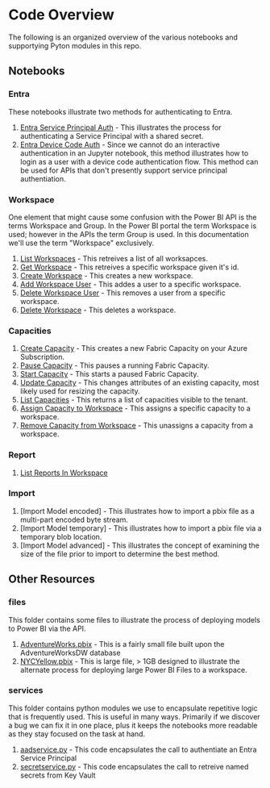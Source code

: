 # Code Overview
The following is an organized overview of the various notebooks and supportying Pyton modules in this repo.

## Notebooks

### Entra
These notebooks illustrate two methods for authenticating to Entra.
1. [Entra Service Principal Auth](./EntraServicePrincipalAuth.ipynb) - This illustrates the process for authenticating a Service Principal with a shared secret.
1. [Entra Device Code Auth](./EntraDeviceCodeAuth.ipynb) - Since we cannot do an interactive authentication in an Jupyter notebook, this method illustrates how to login as a user with a device code authentication flow.  This method can be used for APIs that don't presently support service principal authentiation.

### Workspace
One element that might cause some confusion with the Power BI API is the terms Workspace and Group.  In the Power BI portal the term Workspace is used; however in the APIs the term Group is used.   In this documentation we'll use the term "Workspace" exclusively.
1. [List Workspaces](./ListWorkspaces.ipynb) - This retreives a list of all worksapces.
1. [Get Workspace](./GetWorkspace.ipynb) - This retreives a specific workspace given it's id.
1. [Create Workspace](./CreateWorkspace.ipynb) - This creates a new workspace.
1. [Add Workspace User](./AddWorkspaceUser.ipynb) - This addes a user to a specific workspace.
1. [Delete Workspace User](./DeleteWorkspaceUser.ipynb) - This removes a user from a specific workspace.
1. [Delete Workspace](./DeleteWorkspace.ipynb) - This deletes a workspace.

### Capacities

1. [Create Capacity](./CreateCapacity.ipynb) - This creates a new Fabric Capacity on your Azure Subscription.
1. [Pause Capacity](./PauseCapacity.ipynb) - This pauses a running Fabric Capacity.
1. [Start Capacity](./StartCapacity.ipynb) - This starts a paused Fabric Capacity.
1. [Update Capacity](./UpdateCapacity.ipynb) - This changes attributes of an existing capacity, most likely used for resizing the capacity.
1. [List Capacities](./ListCapacities.ipynb) - This returns a list of capacities visible to the tenant.
1. [Assign Capacity to Workspace](./AssignCapacityToWorkspace.ipynb) - This assigns a specific capacity to a workspace.
1. [Remove Capacity from Workspace](./RemoveCapacityFromWorkspace.ipynb) - This unassigns a capacity from a workspace.

### Report

1. [List Reports In Workspace](./ListReportsInWorkspace.ipynb)

### Import
1. [Import Model encoded] - This illustrates how to import a pbix file as a multi-part encoded byte stream.
1. [Import Model temporary] - This illustrates how to import a pbix file via a temporary blob location.
1. [Import Model advanced] - This illustrates the concept of examining the size of the file prior to import to determine the best method.

## Other Resources

### files
This folder contains some files to illustrate the process of deploying models to Power BI via the API.
1. [AdventureWorks.pbix](./files/AdventureWorks.pbix) - This is a fairly small file built upon the AdventureWorksDW database
1. [NYCYellow.pbix](./files/NYCYellow.pbix) - This is large file, > 1GB designed to illustrate the alternate process for deploying large Power BI Files to a workspace.

### services
This folder contains python modules we use to encapsulate repetitive logic that is frequently used.  This is useful in many ways.  Primarily if we discover a bug we can fix it in one place, plus it keeps the notebooks more readable as they stay focused on the task at hand.
1. [aadservice.py](./services/aadservice.py) - This code encapsulates the call to authentiate an Entra Service Principal
1. [secretservice.py](./services/secretservice.py) - This code encapsulates the call to retreive named secrets from Key Vault

